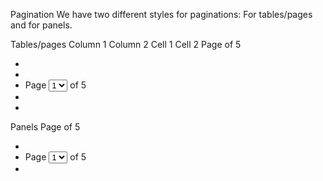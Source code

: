 Pagination
We have two different styles for paginations: For tables/pages and for panels.

Tables/pages
Column 1	Column 2
Cell 1	Cell 2
Page  of 5
<div class="table-footer">
    <ul class="pagination">
        <li><a href="#" title="First"><i class="icon-caret-left"></i></a></li>
        <li><a href="#" title="Previous"><i class="icon-caret-left"></i><i class="icon-caret-left"></i></a></li>
        <li class="pagination-select">Page <select class="paging-select"><option>1</option> ... </select> of 5</li>
        <li><a href="#" title="Next"><i class="icon-caret-right"></i><i class="icon-caret-right"></i></a></li>
        <li><a href="#" title="Last"><i class="icon-caret-right"></i></a></li>
    </ul>
</div>
Panels
Page of 5
<!--Between panel-heading and panel-body-->
<ul class="panel-pagination">
    <li>
        <a href="#" title="First"><i class="icon-caret-left"></i></a>
        <a href="#" title="Previous"><i class="icon-caret-left"></i><i class="icon-caret-left"></i></a>
    </li>
    <li class="pagination-select">Page <select class="paging-select"><option>1</option> ... </select> of 5</li>
    <li>
        <a href="#" title="Next"><i class="icon-caret-right"></i><i class="icon-caret-right"></i></a>
        <a href="#" title="Last"><i class="icon-caret-right"></i></a>
    </li>
</ul>